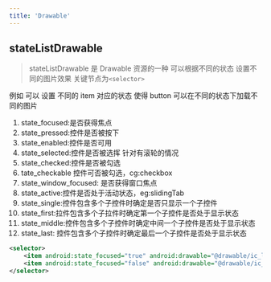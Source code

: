 ```yaml
---
title: 'Drawable'
---
```


## stateListDrawable

> stateListDrawable 是 Drawable 资源的一种 可以根据不同的状态 设置不同的图片效果 关键节点为`<selector>`

例如 可以 设置 不同的 item 对应的状态 使得 button 可以在不同的状态下加载不同的图片

1. state_focused:是否获得焦点
2. state_pressed:控件是否被按下
3. state_enabled:控件是否可用
4. state_selected:控件是否被选挥 针对有滚轮的情况
5. state_checked:控件是否被勾选
6. tate_checkable 控件可否被勾选，cg:checkbox
7. state_window_focused: 是否获得窗口焦点
8. state_active:控件是否处于活动状态，eg:slidingTab
9. state_single:控件包含多个子控件时确定是否只显示一个子控件
10. state_first:拉件包含多个子拉件时确定第一个子控件是否处于显示状态
11. state_middle:控件包含多个子控件时确定中间一个子控件是否处于显示状态
12. state_last: 控件包含多个子控件时确定最后一个子控件是否处于显示状态

```xml
<selector>
    <item android:state_focused="true" android:drawable="@drawable/ic_launcher_background" />
    <item android:state_focused="false" android:drawable="@drawable/ic_launcher_background" />
</selector>
```
